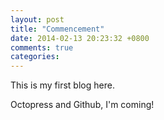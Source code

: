```yaml
---
layout: post
title: "Commencement"
date: 2014-02-13 20:23:32 +0800
comments: true
categories: 
---
```


This is my first blog here.

Octopress and Github, I'm coming!
